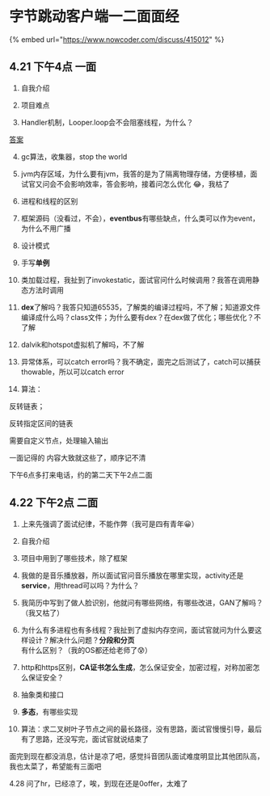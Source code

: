 # 字节跳动客户端一二面面经

{% embed url="https://www.nowcoder.com/discuss/415012" %}

## 4.21 下午4点 一面

1. 自我介绍 

2. 项目难点

3. Handler机制，Looper.loop会不会阻塞线程，为什么？

[答案]()

4. gc算法，收集器，stop the world

5. jvm内存区域，为什么要有jvm，我答的是为了隔离物理存储，方便移植，面试官又问会不会影响效率，答会影响，接着问怎么优化 😂，我枯了

6. 进程和线程的区别

7. 框架源码（没看过，不会），**eventbus**有哪些缺点，什么类可以作为event，为什么不用广播

8. 设计模式

9. 手写**单例**

10. 类加载过程，我扯到了invokestatic，面试官问什么时候调用？我答在调用静态方法时调用

11. **dex**了解吗？我答只知道65535，了解类的编译过程吗，不了解；知道源文件编译成什么吗？class文件；为什么要有dex？在dex做了优化；哪些优化？不了解

12. dalvik和hotspot虚拟机了解吗，不了解

13. 异常体系，可以catch error吗？我不确定，面完之后测试了，catch可以捕获thowable，所以可以catch error

13. 算法：

反转链表；

反转指定区间的链表

需要自定义节点，处理输入输出



一面记得的 内容大致就这些了，顺序记不清

下午6点多打来电话，约的第二天下午2点二面



## 4.22 下午2点 二面

1. 上来先强调了面试纪律，不能作弊（我可是四有青年😀）

2. 自我介绍

3. 项目中用到了哪些技术，除了框架

4. 我做的是音乐播放器，所以面试官问音乐播放在哪里实现，activity还是**service**，用thread可以吗？为什么？

5. 我简历中写到了做人脸识别，他就问有哪些网络，有哪些改进，GAN了解吗？（我又枯了）

6. 为什么有多进程也有多线程？我扯到了虚拟内存空间，面试官就问为什么要这样设计？解决什么问题？**分段和分页**有什么区别？（我的OS都还给老师了😰）

7. http和https区别，**CA证书怎么生成**，怎么保证安全，加密过程，对称加密怎么保证安全？

8. 抽象类和接口

9. **多态**，有哪些实现

10. 算法：求二叉树叶子节点之间的最长路径，没有思路，面试官慢慢引导，最后有了思路，还没写完，面试官就说结束了



面完到现在都没消息，估计是凉了吧，感觉抖音团队面试难度明显比其他团队高，我也太菜了，希望能有三面吧



4.28 问了hr，已经凉了，唉，到现在还是0offer，太难了

